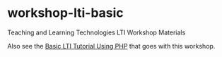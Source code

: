 workshop-lti-basic
==================

Teaching and Learning Technologies LTI Workshop Materials

Also see the [Basic LTI Tutorial Using PHP](https://blogs.law.harvard.edu/acts/2014/07/11/basic-lti-workshop-using-php/) that goes with this workshop.
